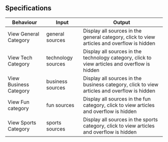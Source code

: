 ## Specifications
| Behaviour  | Input   | Output  |
|------------|---------|---------|
| View General Category | general sources | Display all sources in the general category, click to view articles and overflow is hidden|
| View Tech Category | technology sources | Display all sources in the technology category, click to view articles and overflow is hidden |
| View Business Category | business sources | Display all sources in the business category, click to view articles and overflow is hidden |
| View Fun category | fun sources | Display all sources in the fun category, click to view articles and overflow is hidden |
| View Sports Category | sports sources | Display all sources in the sports category, click to view articles and overflow is hidden |